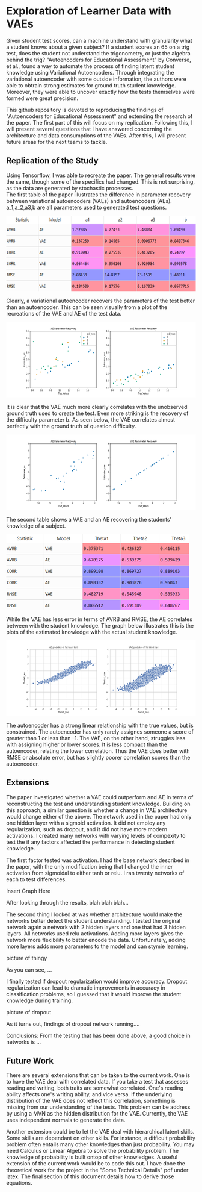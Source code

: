 # Exploration of Learner Data with VAEs
Given student test scores, can a machine understand with granularity what a student knows about a given subject?  If a student scores an 65 on a trig test, does the student not understand the trigonometry, or just the algebra behind the trig?  "Autoencoders for Educational Assessment" by Converse, et al., found a way to automate the process of finding latent student knowledge using Variational Autoencoders.  Through integrating the variational autoencoder with some outside information, the authors were able to obtrain strong estimates for ground truth student knowledge.  Moreover, they were able to uncover exactly how the tests themselves were formed were great precision.  

This github repository is devoted to reproducing the findings of "Autoencoders for Educational Assessment" and extending the research of the paper.  The first part of this will focus on my replication.  Following this, I will present several questions that I have answered concerning the architecture and data consumptions of the VAEs.  After this, I will present future areas for the next teams to tackle.    

## Replication of the Study
Using Tensorflow, I was able to recreate the paper.  The general results were the same, though some of the specifics had changed.  This is not surprising, as the data are generated by stochastic processes.  
The first table of the paper illustrates the difference in parameter recovery between variational autoencoders (VAEs) and autoencoders (AEs).  a_1,a_2,a3,b are all parameters used to generated test questions.  

<img src="Images/Table_1.PNG" height = 200>

Clearly, a variational autoencoder recovers the parameters of the test better than an autoencoder.  This can be seen visually
from a plot of the recreations of the VAE and AE of the test data.

<img src="Images/Parameter%20Recovery.png" height = 200>

It is clear that the VAE much more clearly correlates with the unobserved ground truth used to create the test.  Even more striking is the recovery of the difficulty parameter b.  As seen below, the VAE correlates almost perfectly with the ground truth of question difficulty.

<img src="Images/fig4.png" height = 200>


The second table shows a VAE and an AE recovering the students' knowledge of a subject.

<img src="Images/Table_2_2.PNG" height = 200>

While the VAE has less error in terms of AVRB and RMSE, the AE correlates between with the student knowledge.  The graph below illustrates this is the plots of the estimated knowledge with the actual student knowledge.  

<img src="Images/fig5.png" height = 200>

The autoencoder has a strong linear relationship with the true values, but is constrained.  The autoencoder has only rarely assignes someone a score of greater than 1 or less than -1.  The VAE, on the other hand, struggles less with assigning higher or lower scores.  It is less compact than the autoencoder, relating the lower correlation.  Thus the VAE does better with RMSE or absolute error, but has slightly poorer correlation scores than the autoencoder.  

## Extensions 

The paper investigated whether a VAE could outperform and AE in terms of reconstructing the test and understanding student knowledge.  Building on this approach, a similar question is whether a change in VAE architecture would change either of the above.  The network used in the paper had only one hidden layer with a sigmoid activation.  It did not employ any regularization, such as dropout, and it did not have more modern activations.  I created many networks with varying levels of compexity to test the if any factors affected the performance in detecting student knowledge.  

The first factor tested was activation.  I had the base network described in the paper, with the only modification being that I changed the inner activation from sigmoidal to either tanh or relu.  I ran twenty networks of each to test differences.

Insert Graph Here

After looking through the results, blah blah blah...

The second thing I looked at was whether architecture would make the networks better detect the student understanding.  I tested the original network again a network with 2 hidden layers and one that had 3 hidden layers.  All networks used relu activations.  Adding more layers gives the network more flexibility to better encode the data.  Unfortunately, adding more layers adds more parameters to the model and can stymie learning.  

picture of thingy

As you can see, ...

I finally tested if dropout regularization would improve accuracy. Dropout regularization can lead to dramatic improvements in accuracy in classification problems, so I guessed that it would improve the student knowledge during training. 

picture of dropout 

As it turns out,  findings of dropout network running....

Conclusions: From the testing that has been done above, a good choice in networks is ...
## Future Work

There are several extensions that can be taken to the current work.  One is to have the VAE deal with correlated data.  If you take a test that assesses reading and writing, both traits are somewhat correlated.  One's reading ability affects one's writing ability, and vice versa.  If the underlying distribution of the VAE does not reflect this correlation, something is missing from our understanding of the tests.  This problem can be address by using a MVN as the hidden distribution for the VAE.  Currently, the VAE uses independent normals to generate the data.  

Another extension could be to let the VAE deal with hierarchical latent skills.  Some skills are dependant on other skills.  For instance, a difficult probability problem often entails many other knowledges than just probability.  You may need Calculus or Linear Algebra to solve the probability problem. The knowledge of probability is built ontop of other knowledges.  A useful extension of the current work would be to code this out.  I have done the theoretical work for the project in the "Some Technical Details" pdf under latex.  The final section of this document details how to derive those equations.  
